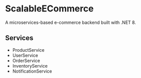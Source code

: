 # ScalableECommerce

A microservices-based e-commerce backend built with .NET 8.

## Services
- ProductService
- UserService
- OrderService
- InventoryService
- NotificationService
